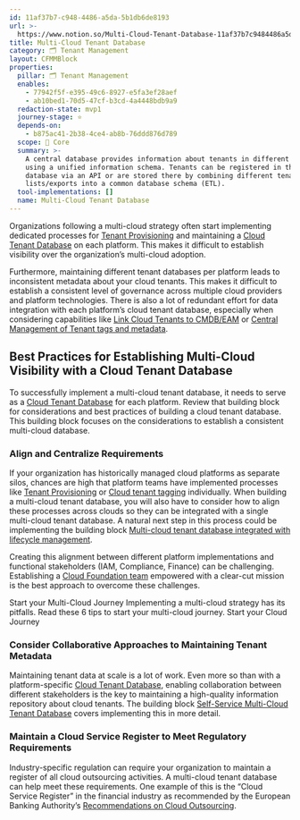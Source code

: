 ```yaml
---
id: 11af37b7-c948-4486-a5da-5b1db6de8193
url: >-
  https://www.notion.so/Multi-Cloud-Tenant-Database-11af37b7c9484486a5da5b1db6de8193
title: Multi-Cloud Tenant Database
category: 🗂 Tenant Management
layout: CFMMBlock
properties:
  pillar: 🗂 Tenant Management
  enables:
    - 77942f5f-e395-49c6-8927-e5fa3ef28aef
    - ab10bed1-70d5-47cf-b3cd-4a4448bdb9a9
  redaction-state: mvp1
  journey-stage: ⭐️
  depends-on:
    - b875ac41-2b38-4ce4-ab8b-76ddd876d789
  scope: 🏢 Core
  summary: >-
    A central database provides information about tenants in different clouds
    using a unified information schema. Tenants can be registered in this
    database via an API or are stored there by combining different tenant
    lists/exports into a common database schema (ETL). 
  tool-implementations: []
  name: Multi-Cloud Tenant Database
---
```


Organizations following a multi-cloud strategy often start implementing dedicated processes for [Tenant Provisioning](/maturity-model/tenant-management/tenant-provisioning.md) and maintaining a [Cloud Tenant Database](/maturity-model/tenant-management/cloud-tenant-database.md) on each platform. This makes it difficult to establish visibility over the organization’s multi-cloud adoption. 

Furthermore, maintaining different tenant databases per platform leads to inconsistent metadata about your cloud tenants. This makes it difficult to establish a consistent level of governance across multiple cloud providers and platform technologies. There is also a lot of redundant effort for data integration with each platform’s cloud tenant database, especially when considering capabilities like [Link Cloud Tenants to CMDB/EAM](/maturity-model/tenant-management/link-cloud-tenants-to-cmdbeam.md) or [Central Management of Tenant tags and metadata](/maturity-model/security-and-compliance/central-management-of-tenant-tags-and-metadata.md).

## Best Practices for Establishing Multi-Cloud Visibility with a Cloud Tenant Database

To successfully implement a multi-cloud tenant database, it needs to serve as a [Cloud Tenant Database](/maturity-model/tenant-management/cloud-tenant-database.md) for each platform. Review that building block for considerations and best practices of building a cloud tenant database. This building block focuses on the considerations to establish a consistent multi-cloud database.

### Align and Centralize Requirements

If your organization has historically managed cloud platforms as separate silos, chances are high that platform teams have implemented processes like [Tenant Provisioning](/maturity-model/tenant-management/tenant-provisioning.md) or [Cloud tenant tagging](/maturity-model/tenant-management/cloud-tenant-tagging.md) individually. When building a multi-cloud tenant database, you will also have to consider how to align these processes across clouds so they can be integrated with a single multi-cloud tenant database. A natural next step in this process could be implementing the building block [Multi-cloud tenant database integrated with lifecycle management](/maturity-model/tenant-management/multi-cloud-tenant-database-integrated-with-lifecycle-management.md). 

Creating this alignment between different platform implementations and functional stakeholders (IAM, Compliance, Finance) can be challenging. Establishing a [Cloud Foundation team](/fe4fd51c8f5746f1afa12fc3402063b8) empowered with a clear-cut mission is the best approach to overcome these challenges.

<!--notion-markdown-cms:raw-->
<CallToAction>
  <CtaHeader>Start your Multi-Cloud Journey</CtaHeader>
  <CtaText>Implementing a multi-cloud strategy has its pitfalls. Read these 6 tips to start your multi-cloud journey.</CtaText>
  <CtaButton class="btn-primary" url="https://www.meshcloud.io/2021/03/04/6-things-to-watch-out-for-when-starting-your-cloud-journey/">Start your Cloud Journey</CtaButton>
</CallToAction>

### Consider Collaborative Approaches to Maintaining Tenant Metadata

Maintaining tenant data at scale is a lot of work. Even more so than with a platform-specific [Cloud Tenant Database](/maturity-model/tenant-management/cloud-tenant-database.md), enabling collaboration between different stakeholders is the key to maintaining a high-quality information repository about cloud tenants. The building block  [Self-Service Multi-Cloud Tenant Database](/maturity-model/tenant-management/self-service-multi-cloud-tenant-database.md) covers implementing this in more detail.

### Maintain a Cloud Service Register to Meet Regulatory Requirements

Industry-specific regulation can require your organization to maintain a register of all cloud outsourcing activities. A multi-cloud tenant database can help meet these requirements. One example of this is the “Cloud Service Register” in the financial industry as recommended by the European Banking Authority’s [Recommendations on Cloud Outsourcing](https://www.eba.europa.eu/sites/default/documents/files/documents/10180/2170121/5fa5cdde-3219-4e95-946d-0c0d05494362/Final%20draft%20Recommendations%20on%20Cloud%20Outsourcing%20%28EBA-Rec-2017-03%29.pdf?retry=1).

